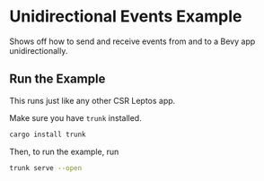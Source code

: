 # Unidirectional Events Example

Shows off how to send and receive events from and to a Bevy app unidirectionally.

## Run the Example

This runs just like any other CSR Leptos app.

Make sure you have `trunk` installed.

```bash
cargo install trunk
```

Then, to run the example, run

```bash
trunk serve --open
```